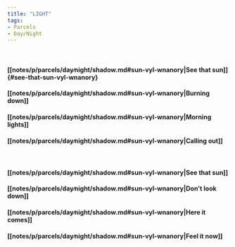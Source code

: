 ```yaml
---
title: "LIGHT"
tags:
- Parcels
- Day∕Night
---
```

&nbsp;
#### [[notes/p/parcels/day∕night/shadow.md#sun-vyl-wnanory|See that sun]] {#see-that-sun-vyl-wnanory}
#### [[notes/p/parcels/day∕night/shadow.md#sun-vyl-wnanory|Burning down]]
#### [[notes/p/parcels/day∕night/shadow.md#sun-vyl-wnanory|Morning lights]]
#### [[notes/p/parcels/day∕night/shadow.md#sun-vyl-wnanory|Calling out]]
&nbsp;
#### [[notes/p/parcels/day∕night/shadow.md#sun-vyl-wnanory|See that sun]]
#### [[notes/p/parcels/day∕night/shadow.md#sun-vyl-wnanory|Don't look down]]
#### [[notes/p/parcels/day∕night/shadow.md#sun-vyl-wnanory|Here it comes]]
#### [[notes/p/parcels/day∕night/shadow.md#sun-vyl-wnanory|Feel it now]]
